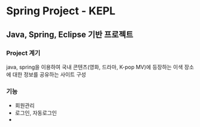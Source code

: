 # Spring Project - KEPL

## Java, Spring, Eclipse 기반 프로젝트

### Project 계기

java, spring을 이용하여 국내 콘텐츠(영화, 드라마, K-pop MV)에 등장하는 이색 장소에 대한 정보를 공유하는 사이트 구성



### 기능

-  회원관리
  - 로그인, 자동로그인
  - 

